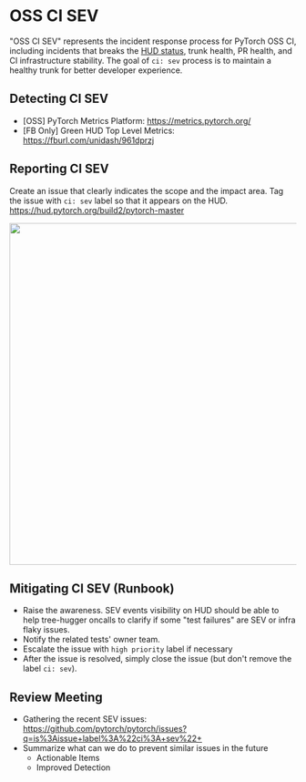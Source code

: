 # OSS CI SEV

"OSS CI SEV" represents the incident response process for PyTorch OSS CI, including incidents that breaks the [HUD status](https://hud.pytorch.org/build2/pytorch-master), trunk health, PR health, and CI infrastructure stability. The goal of `ci: sev` process is to maintain a healthy trunk for better developer experience.

## Detecting CI SEV

- [OSS] PyTorch Metrics Platform: https://metrics.pytorch.org/
- [FB Only] Green HUD Top Level Metrics: https://fburl.com/unidash/961dprzj 

## Reporting CI SEV

Create an issue that clearly indicates the scope and the impact area. Tag the issue with `ci: sev` label so that it appears on the HUD. https://hud.pytorch.org/build2/pytorch-master

<img src="https://user-images.githubusercontent.com/658840/135177774-bfd3d953-8b60-4261-9183-1b95daaf69c0.png" width="600px" />

## Mitigating CI SEV (Runbook)
- Raise the awareness. SEV events visibility on HUD should be able to help tree-hugger oncalls to clarify if some "test failures" are SEV or infra flaky issues.
- Notify the related tests' owner team. 
- Escalate the issue with `high priority` label if necessary
- After the issue is resolved, simply close the issue (but don't remove the label `ci: sev`).

## Review Meeting

- Gathering the recent SEV issues: https://github.com/pytorch/pytorch/issues?q=is%3Aissue+label%3A%22ci%3A+sev%22+
- Summarize what can we do to prevent similar issues in the future
  - Actionable Items
  - Improved Detection
  
